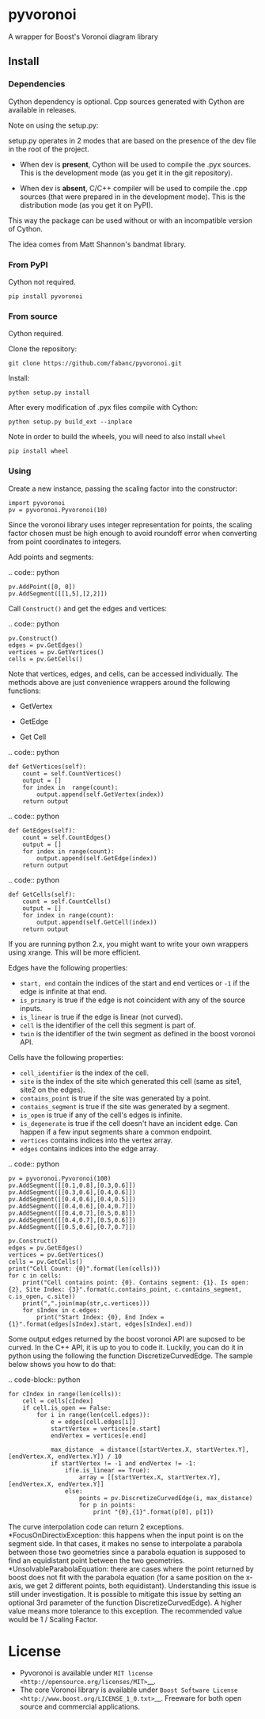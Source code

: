 
# pyvoronoi

A wrapper for Boost's Voronoi diagram library

## Install


### Dependencies

Cython dependency is optional. Cpp sources generated with Cython are available in releases.

Note on using the setup.py:

setup.py operates in 2 modes that are based on the presence of the dev file in the root of the project.

* When dev is **present**, Cython will be used to compile the .pyx sources. This is the development mode (as you get it in the git repository).

* When dev is **absent**, C/C++ compiler will be used to compile the .cpp sources (that were prepared in in the development mode). This is the distribution mode (as you get it on PyPI).

This way the package can be used without or with an incompatible version of Cython.

The idea comes from Matt Shannon's bandmat library.

### From PyPI


Cython not required.

``pip install pyvoronoi``

### From source


Cython required.

Clone the repository:

``git clone https://github.com/fabanc/pyvoronoi.git``

Install:

``python setup.py install``

After every modification of .pyx files compile with Cython:

``python setup.py build_ext --inplace``

Note in order to build the wheels, you will need to also install ``wheel``

``pip install wheel``

### Using


Create a new instance, passing the scaling factor into the constructor:
```
import pyvoronoi
pv = pyvoronoi.Pyvoronoi(10)
```

Since the voronoi library uses integer representation for points, the scaling factor chosen must be high enough
to avoid roundoff error when converting from point coordinates to integers.

Add points and segments:

.. code:: python

	pv.AddPoint([0, 0])
	pv.AddSegment([[1,5],[2,2]])

Call ``Construct()`` and get the edges and vertices:

.. code:: python

    pv.Construct()
    edges = pv.GetEdges()
    vertices = pv.GetVertices()
    cells = pv.GetCells()

Note that vertices, edges, and cells, can be accessed individually. The methods above are just convenience wrappers around
the following functions:

* GetVertex

* GetEdge

* Get Cell

.. code:: python

    def GetVertices(self):
        count = self.CountVertices()
        output = []
        for index in  range(count):
            output.append(self.GetVertex(index))
        return output

.. code:: python

    def GetEdges(self):
        count = self.CountEdges()
        output = []
        for index in range(count):
            output.append(self.GetEdge(index))
        return output

.. code:: python

    def GetCells(self):
        count = self.CountCells()
        output = []
        for index in range(count):
            output.append(self.GetCell(index))
        return output

If you are running python 2.x, you might want to write your own wrappers using xrange. This will be more efficient.

Edges have the following properties:

* ``start, end`` contain the indices of the start and end vertices or ``-1`` if the edge is infinite at that end.
* ``is_primary`` is true if the edge is not coincident with any of the source inputs.
* ``is_linear`` is true if the edge is linear (not curved).
* ``cell`` is the identifier of the cell this segment is part of.
* ``twin`` is the identifier of the twin segment as defined in the boost voronoi API.

Cells have the following properties:

* ``cell_identifier`` is the index of the cell.
* ``site`` is the index of the site which generated this cell (same as site1, site2 on the edges).
* ``contains_point`` is true if the site was generated by a point.
* ``contains_segment`` is true if the site was generated by a segment.
* ``is_open`` is true if any of the cell's edges is infinite.
* ``is_degenerate`` is true if the cell doesn't have an incident edge. Can happen if a few input segments share a common endpoint.
* ``vertices`` contains indices into the vertex array.
* ``edges`` contains indices into the edge array.

.. code:: python

    pv = pyvoronoi.Pyvoronoi(100)
    pv.AddSegment([[0.1,0.8],[0.3,0.6]])
    pv.AddSegment([[0.3,0.6],[0.4,0.6]])
    pv.AddSegment([[0.4,0.6],[0.4,0.5]])
    pv.AddSegment([[0.4,0.6],[0.4,0.7]])
    pv.AddSegment([[0.4,0.7],[0.5,0.8]])
    pv.AddSegment([[0.4,0.7],[0.5,0.6]])
    pv.AddSegment([[0.5,0.6],[0.7,0.7]])

    pv.Construct()
    edges = pv.GetEdges()
    vertices = pv.GetVertices()
    cells = pv.GetCells()
    print("Cell Count: {0}".format(len(cells)))
    for c in cells:
        print("Cell contains point: {0}. Contains segment: {1}. Is open: {2}, Site Index: {3}".format(c.contains_point, c.contains_segment, c.is_open, c.site))
        print(",".join(map(str,c.vertices)))
        for sIndex in c.edges:
            print("Start Index: {0}, End Index = {1}".format(edges[sIndex].start, edges[sIndex].end))


Some output edges returned by the boost voronoi API are suposed to be curved. In the C++ API, it is up to you to code it. Luckily, you can do it in python using the following the function DiscretizeCurvedEdge.
The sample below shows you how to do that:

.. code-block:: python

	for cIndex in range(len(cells)):
		cell = cells[cIndex]
		if cell.is_open == False:
			for i in range(len(cell.edges)):
				e = edges[cell.edges[i]]
				startVertex = vertices[e.start]
				endVertex = vertices[e.end]

				max_distance  = distance([startVertex.X, startVertex.Y], [endVertex.X, endVertex.Y]) / 10
				if startVertex != -1 and endVertex != -1:
					if(e.is_linear == True):
						array = [[startVertex.X, startVertex.Y],[endVertex.X, endVertex.Y]]
					else:
						points = pv.DiscretizeCurvedEdge(i, max_distance)
						for p in points:
							print "{0},{1}".format(p[0], p[1])

The curve interpolation code can return 2 exceptions.
*FocusOnDirectixException: this happens when the input point is on the segment side. In that cases, it makes no sense to interpolate a parabola between those two geometries since a parabola equation is supposed to find an equidistant point between the two geometries.
*UnsolvableParabolaEquation: there are cases where the point returned by boost does not fit with the parabola equation (for a same position on the x-axis, we get 2 different points, both equidistant). Understanding this issue is still under investigation. It is possible to mitigate this issue by setting an optional 3rd parameter of the function DiscretizeCurvedEdge). A higher value means more tolerance to this exception. The recommended value would be 1 / Scaling Factor.

# License

-  Pyvoronoi is available under `MIT
   license <http://opensource.org/licenses/MIT>`__.
-  The core Voronoi library is available under `Boost Software
   License <http://www.boost.org/LICENSE_1_0.txt>`__. Freeware for both
   open source and commercial applications.
